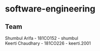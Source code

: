 # software-engineering
## Team
Shumbul Arifa - 181CO152 - shumbul\
Keerti Chaudhary - 181CO226 - keerti.2001

